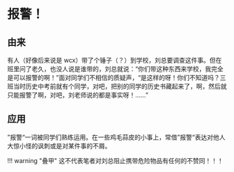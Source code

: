 # 报警！

## 由来

有人（好像后来说是 wcx）带了个锤子（？）到学校，刘总要调查这件事。但在班里问了老久，也没人说是谁带的，刘总就说：“你们带这种东西来学校，我完全是可以报警的啊！”面对同学们不相信的质疑声，“是这样的呀！你们不知道吗？三班当时历史中考前就有个同学，对吧，把别的同学的历史书藏起来了，啊，然后就只能报警了啊，对吧，刘老师说的都是事实呀！……”

## 应用

”报警“一词被同学们熟练运用。在一些鸡毛蒜皮的小事上，常借”报警“表达对他人大惊小怪的讽刺或是对某件事的不屑。

!!! warning "叠甲"
    这不代表笔者对刘总阻止携带危险物品有任何的不赞同！！！
